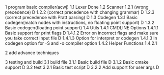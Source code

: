 1 program basic compiler(acwj)
  1.1 Lexer Done
  1.2 Scanner 
       1.2.1  (wrong precedence) D
       1.2.2  (correct precedence with changing grammar) D
       1.2.3  (correct precedence with Pratt parsing) D
  1.3 Codegen
      1.3.1  Basic codegen(match nodes with instructions, no floating point support) D
      1.3.2  Basic codegen(floating point support)
  1.4 Utils
      1.4.1 CMDLINE Options
            1.4.1.1 Basic support for print flags D
            1.4.1.2 Error on incorrect flags and make sure you take correct input file D
            1.4.1.3 Option for interpret or codegen
                    1.4.1.3 In codegen option for -S and -o compiler option
      1.4.2 Helper Functions
            1.4.2.1 

2 add advance techniques

3 testing and build
  3.1 build file
      3.1.1 Basic build file D
      3.1.2 Basic cmake support D
  3.2 test
      3.2.1 Basic test script D
      3.2.2 Add support for user args D
